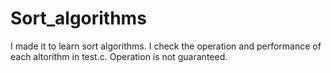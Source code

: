 # Sort_algorithms
I made it to learn sort algorithms.
I check the operation and performance of each altorithm in test.c.
Operation is not guaranteed.
